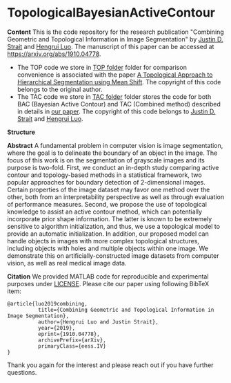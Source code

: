 


# TopologicalBayesianActiveContour

**Content**
This is the code repository for the research publication "Combining Geometric and Topological Information in Image Segmentation" by [Justin D. Strait](https://jdstrait.weebly.com/) and [Hengrui Luo](https://hrluo.github.io/). 
The manuscript of this paper can be accessed at https://arxiv.org/abs/1910.04778. 

 - The TOP code we store in [TOP folder](https://github.com/hrluo/TopologicalBayesianActiveContour/tree/master/TOP) folder for comparison convenience is associated with the paper [A Topological Approach to Hierarchical Segmentation using Mean Shift](https://people.csail.mit.edu/sparis/). The copyright of this code belongs to the original author.
 - The TAC code we store in [TAC folder](https://github.com/hrluo/TopologicalBayesianActiveContour/tree/master/TAC) folder stores the code for both BAC (Bayesian Active Contour) and TAC (Combined method) described in details in [our paper](https://arxiv.org/abs/1910.04778). The copyright of this code belongs to [Justin D. Strait](https://jdstrait.weebly.com/) and [Hengrui Luo](https://hrluo.github.io/). 

**Structure**

**Abstract**
A fundamental problem in computer vision is image segmentation, where the goal is to delineate the boundary of an object in the image. The focus of this work is on the segmentation of grayscale images and its purpose is two-fold. First, we conduct an in-depth study comparing active contour and topology-based methods in a statistical framework, two popular approaches for boundary detection of 2-dimensional images. Certain properties of the image dataset may favor one method over the other, both from an interpretability perspective as well as through evaluation of performance measures. Second, we propose the use of topological knowledge to assist an active contour method, which can potentially incorporate prior shape information. The latter is known to be extremely sensitive to algorithm initialization, and thus, we use a topological model to provide an automatic initialization. In addition, our proposed model can handle objects in images with more complex topological structures, including objects with holes and multiple objects within one image. We demonstrate this on artificially-constructed image datasets from computer vision, as well as real medical image data.

**Citation**
We provided MATLAB code for reproducible and experimental purposes under [LICENSE](https://github.com/hrluo/TopologicalBayesianActiveContour).
Please cite our paper using following BibTeX item:

    @article{luo2019combining,
	          title={Combining Geometric and Topological Information in Image Segmentation}, 
	          author={Hengrui Luo and Justin Strait},
	          year={2019},
	          eprint={1910.04778},
	          archivePrefix={arXiv},
	          primaryClass={eess.IV}
    }

Thank you again for the interest and please reach out if you have further questions.
